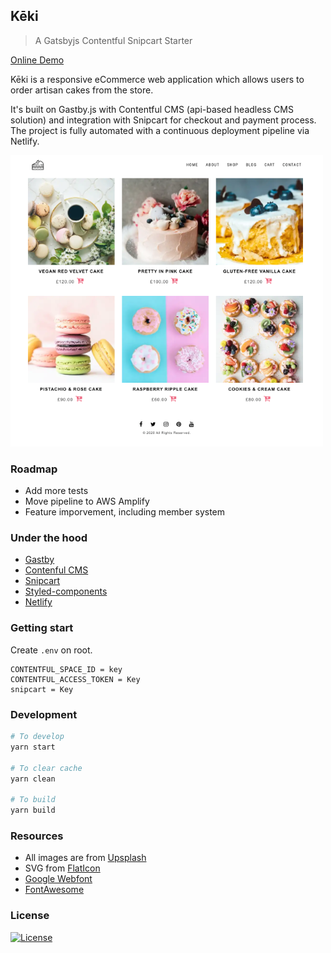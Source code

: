 ## Kēki 

> A Gatsbyjs Contentful Snipcart Starter

[Online Demo](https://keki.netlify.app/)

Kēki is a responsive eCommerce web application which allows users to order artisan cakes from the store.

It's built on Gastby.js with Contentful CMS (api-based headless CMS solution) and integration with Snipcart for checkout and payment process. The project is fully automated with a continuous deployment pipeline via Netlify. 

![Kēki - Artisan Cakes](keki-preview.png)

### Roadmap

* Add more tests
* Move pipeline to AWS Amplify
* Feature imporvement, including member system 

### Under the hood

* [Gastby](https://www.gatsbyjs.org/)
* [Contenful CMS](https://www.contentful.com/)
* [Snipcart](https://snipcart.com/)
* [Styled-components](https://github.com/styled-components/styled-components)
* [Netlify](https://www.netlify.com/)

### Getting start

Create `.env` on root.

```
CONTENTFUL_SPACE_ID = key
CONTENTFUL_ACCESS_TOKEN = Key
snipcart = Key
```

### Development

```bash
# To develop
yarn start

# To clear cache
yarn clean

# To build
yarn build
```

### Resources

* All images are from [Upsplash](https://unsplash.com/)
* SVG from [FlatIcon](https://www.flaticon.com/)
* [Google Webfont](https://fonts.google.com/)
* [FontAwesome](https://fontawesome.com/v4.7.0/)

### License

[![License](http://img.shields.io/:license-mit-blue.svg?style=flat-square)](http://badges.mit-license.org)
